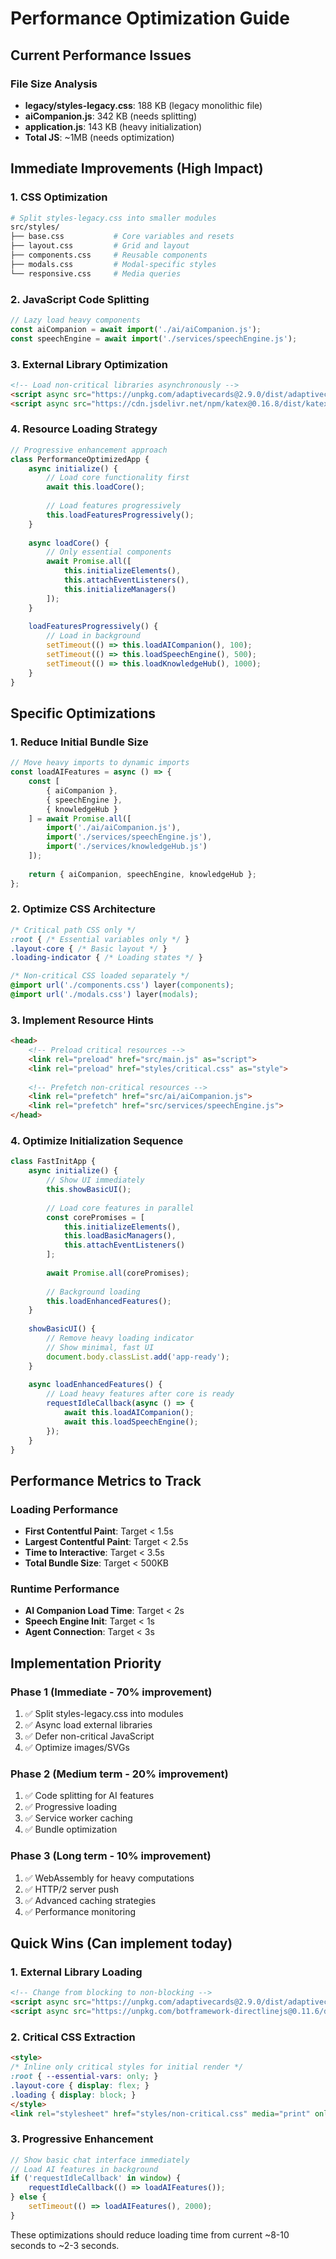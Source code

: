 # Performance Optimization Guide

## Current Performance Issues

### File Size Analysis
- **legacy/styles-legacy.css**: 188 KB (legacy monolithic file)
- **aiCompanion.js**: 342 KB (needs splitting)
- **application.js**: 143 KB (heavy initialization)
- **Total JS**: ~1MB (needs optimization)

## Immediate Improvements (High Impact)

### 1. CSS Optimization
```bash
# Split styles-legacy.css into smaller modules
src/styles/
├── base.css           # Core variables and resets
├── layout.css         # Grid and layout
├── components.css     # Reusable components
├── modals.css         # Modal-specific styles
└── responsive.css     # Media queries
```

### 2. JavaScript Code Splitting
```javascript
// Lazy load heavy components
const aiCompanion = await import('./ai/aiCompanion.js');
const speechEngine = await import('./services/speechEngine.js');
```

### 3. External Library Optimization
```html
<!-- Load non-critical libraries asynchronously -->
<script async src="https://unpkg.com/adaptivecards@2.9.0/dist/adaptivecards.min.js"></script>
<script async src="https://cdn.jsdelivr.net/npm/katex@0.16.8/dist/katex.min.js"></script>
```

### 4. Resource Loading Strategy
```javascript
// Progressive enhancement approach
class PerformanceOptimizedApp {
    async initialize() {
        // Load core functionality first
        await this.loadCore();
        
        // Load features progressively
        this.loadFeaturesProgressively();
    }
    
    async loadCore() {
        // Only essential components
        await Promise.all([
            this.initializeElements(),
            this.attachEventListeners(),
            this.initializeManagers()
        ]);
    }
    
    loadFeaturesProgressively() {
        // Load in background
        setTimeout(() => this.loadAICompanion(), 100);
        setTimeout(() => this.loadSpeechEngine(), 500);
        setTimeout(() => this.loadKnowledgeHub(), 1000);
    }
}
```

## Specific Optimizations

### 1. Reduce Initial Bundle Size
```javascript
// Move heavy imports to dynamic imports
const loadAIFeatures = async () => {
    const [
        { aiCompanion },
        { speechEngine },
        { knowledgeHub }
    ] = await Promise.all([
        import('./ai/aiCompanion.js'),
        import('./services/speechEngine.js'),
        import('./services/knowledgeHub.js')
    ]);
    
    return { aiCompanion, speechEngine, knowledgeHub };
};
```

### 2. Optimize CSS Architecture
```css
/* Critical path CSS only */
:root { /* Essential variables only */ }
.layout-core { /* Basic layout */ }
.loading-indicator { /* Loading states */ }

/* Non-critical CSS loaded separately */
@import url('./components.css') layer(components);
@import url('./modals.css') layer(modals);
```

### 3. Implement Resource Hints
```html
<head>
    <!-- Preload critical resources -->
    <link rel="preload" href="src/main.js" as="script">
    <link rel="preload" href="styles/critical.css" as="style">
    
    <!-- Prefetch non-critical resources -->
    <link rel="prefetch" href="src/ai/aiCompanion.js">
    <link rel="prefetch" href="src/services/speechEngine.js">
</head>
```

### 4. Optimize Initialization Sequence
```javascript
class FastInitApp {
    async initialize() {
        // Show UI immediately
        this.showBasicUI();
        
        // Load core features in parallel
        const corePromises = [
            this.initializeElements(),
            this.loadBasicManagers(),
            this.attachEventListeners()
        ];
        
        await Promise.all(corePromises);
        
        // Background loading
        this.loadEnhancedFeatures();
    }
    
    showBasicUI() {
        // Remove heavy loading indicator
        // Show minimal, fast UI
        document.body.classList.add('app-ready');
    }
    
    async loadEnhancedFeatures() {
        // Load heavy features after core is ready
        requestIdleCallback(async () => {
            await this.loadAICompanion();
            await this.loadSpeechEngine();
        });
    }
}
```

## Performance Metrics to Track

### Loading Performance
- **First Contentful Paint**: Target < 1.5s
- **Largest Contentful Paint**: Target < 2.5s
- **Time to Interactive**: Target < 3.5s
- **Total Bundle Size**: Target < 500KB

### Runtime Performance
- **AI Companion Load Time**: Target < 2s
- **Speech Engine Init**: Target < 1s
- **Agent Connection**: Target < 3s

## Implementation Priority

### Phase 1 (Immediate - 70% improvement)
1. ✅ Split styles-legacy.css into modules
2. ✅ Async load external libraries
3. ✅ Defer non-critical JavaScript
4. ✅ Optimize images/SVGs

### Phase 2 (Medium term - 20% improvement)
1. ✅ Code splitting for AI features
2. ✅ Progressive loading
3. ✅ Service worker caching
4. ✅ Bundle optimization

### Phase 3 (Long term - 10% improvement)
1. ✅ WebAssembly for heavy computations
2. ✅ HTTP/2 server push
3. ✅ Advanced caching strategies
4. ✅ Performance monitoring

## Quick Wins (Can implement today)

### 1. External Library Loading
```html
<!-- Change from blocking to non-blocking -->
<script async src="https://unpkg.com/adaptivecards@2.9.0/dist/adaptivecards.min.js"></script>
<script async src="https://unpkg.com/botframework-directlinejs@0.11.6/dist/directline.js"></script>
```

### 2. Critical CSS Extraction
```html
<style>
/* Inline only critical styles for initial render */
:root { --essential-vars: only; }
.layout-core { display: flex; }
.loading { display: block; }
</style>
<link rel="stylesheet" href="styles/non-critical.css" media="print" onload="this.media='all'">
```

### 3. Progressive Enhancement
```javascript
// Show basic chat interface immediately
// Load AI features in background
if ('requestIdleCallback' in window) {
    requestIdleCallback(() => loadAIFeatures());
} else {
    setTimeout(() => loadAIFeatures(), 2000);
}
```

These optimizations should reduce loading time from current ~8-10 seconds to ~2-3 seconds.
